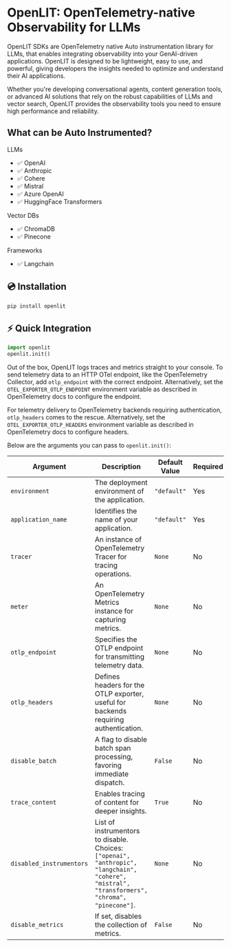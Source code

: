 # OpenLIT: OpenTelemetry-native Observability for LLMs

OpenLIT SDKs are OpenTelemetry native Auto instrumentation library for LLMs, that enables integrating observability into your GenAI-driven applications. OpenLIT is designed to be lightweight, easy to use, and powerful, giving developers the insights needed to optimize and understand their AI applications.

Whether you're developing conversational agents, content generation tools, or advanced AI solutions that rely on the robust capabilities of LLMs and vector search, OpenLIT provides the observability tools you need to ensure high performance and reliability.

## What can be Auto Instrumented?
LLMs
- ✅ OpenAI
- ✅ Anthropic
- ✅ Cohere
- ✅ Mistral
- ✅ Azure OpenAI
- ✅ HuggingFace Transformers

Vector DBs
- ✅ ChromaDB
- ✅ Pinecone

Frameworks
- ✅ Langchain

## 💿 Installation

```bash
pip install openlit
```

## ⚡ Quick Integration

```python
import openlit
openlit.init()
```

Out of the box, OpenLIT logs traces and metrics straight to your console. To send telemetry data to an HTTP OTel endpoint, like the OpenTelemetry Collector, add `otlp_endpoint` with the correct endpoint. Alternatively, set the `OTEL_EXPORTER_OTLP_ENDPOINT` environment variable as described in OpenTelemetry docs to configure the endpoint.

For telemetry delivery to OpenTelemetry backends requiring authentication, `otlp_headers` comes to the rescue. Alternatively, set the `OTEL_EXPORTER_OTLP_HEADERS` environment variable as described in OpenTelemetry docs to configure headers.


Below are the arguments you can pass to `openlit.init()`:

| Argument                | Description                                                                                   | Default Value  | Required |
|-------------------------|-----------------------------------------------------------------------------------------------|----------------|----------|
| `environment`           | The deployment environment of the application.                                                | `"default"`    |    Yes   |
| `application_name`      | Identifies the name of your application.                                                      | `"default"`    |    Yes   |
| `tracer`                | An instance of OpenTelemetry Tracer for tracing operations.                                   | `None`         |    No    |
| `meter`                 | An OpenTelemetry Metrics instance for capturing metrics.                                      | `None`         |    No    |
| `otlp_endpoint`         | Specifies the OTLP endpoint for transmitting telemetry data.                                  | `None`         |    No    |
| `otlp_headers`          | Defines headers for the OTLP exporter, useful for backends requiring authentication.          | `None`         |    No    |
| `disable_batch`         | A flag to disable batch span processing, favoring immediate dispatch.                         | `False`        |    No    |
| `trace_content`         | Enables tracing of content for deeper insights.                                               | `True`         |    No    |
| `disabled_instrumentors`| List of instrumentors to disable. Choices: `["openai", "anthropic", "langchain", "cohere", "mistral", "transformers", "chroma", "pinecone"]`. | `None` |    No    |
| `disable_metrics`       | If set, disables the collection of metrics.                                                   | `False`        |    No    |
